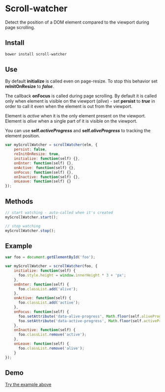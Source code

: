 # Scroll-watcher
Detect the position of a DOM element compared to the viewport during page scrolling.

## Install

```sh
bower install scroll-watcher
```

## Use

By default **initialize** is called even on page-resize. To stop this behavior set **reInitOnResize** to **_false_**.

The callback **onFocus** is called during page scrolling. By default it is called only when element is visible on the viewport (_alive_) - set **persist** to **_true_** in order to call it even when the element is out from the viewport.

Element is _active_ when it is the only element present on the viewport.<br />
Element is _alive_ when a single part of it is visible on the viewport.

You can use **self._activeProgress_** and **self._aliveProgress_** to tracking the element position.

```javascript
var myScrollWatcher = scrollWatcher(elm, {
    persist: false,
    reInitOnResize: true,
    initialize: function(self) {},
    onEnter: function(self) {},
    onActive: function(self) {},
    onFocus: function(self) {},
    onInactive: function(self) {},
    onLeave: function(self) {}
});
```

## Methods

```javascript
// start watching - auto-called when it's created
myScrollWatcher.start();

// stop watching
myScrollWatcher.stop();
```

## Example

```javascript
var foo = document.getElementById('foo');

var myScrollWatcher = scrollWatcher(foo, {
    initialize: function(self) {
      foo.style.height = window.innerHeight * 3 + 'px';
    },
    onEnter: function(self) {
      foo.classList.add('alive');
    },
    onActive: function(self) {
      foo.classList.add('active');
    },
    onFocus: function(self) {
      foo.setAttribute('data-alive-progress', Math.floor(self.aliveProgress * 100));
      foo.setAttribute('data-active-progress', Math.floor(self.activeProgress * 100));
    },
    onInactive: function(self) {
      foo.classList.remove('active');
    },
    onLeave: function(self) {
      foo.classList.remove('alive');
    }
});
```
## Demo

[Try the example above](https://output.jsbin.com/lubizu)
